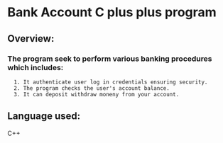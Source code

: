 # Bank Account C plus plus program
## Overview:

  ### The program seek to perform various banking procedures which includes:
  
      1. It authenticate user log in credentials ensuring security.
      2. The program checks the user's account balance.
      3. It can deposit withdraw moneny from your account.
## Language used:
  C++
